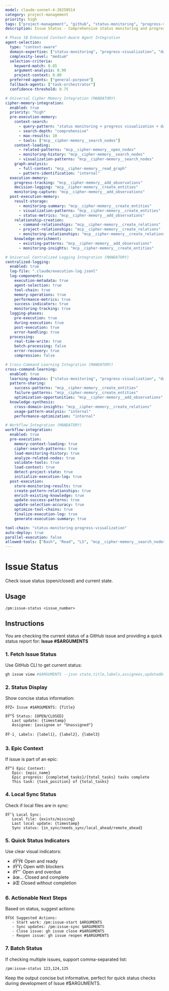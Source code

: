 ```yaml
---
model: claude-sonnet-4-20250514
category: project-management
priority: high
tags: ["project-management", "github", "status-monitoring", "progress-visualization"]
description: Issue Status - Comprehensive status monitoring and progress visualization

# Phase 1B Enhanced Context-Aware Agent Integration
agent-selection:
  type: "context-aware"
  domain-expertise: ["status-monitoring", "progress-visualization", "data-presentation"]
  complexity-level: "medium"
  selection-criteria:
    keyword-match: 0.85
    argument-analysis: 0.90
    project-context: 0.80
  preferred-agents: ["general-purpose"]
  fallback-agents: ["task-orchestrator"]
  confidence-threshold: 0.75

# Universal Cipher Memory Integration (MANDATORY)
cipher-memory-integration:
  enabled: true
  priority: "high"
  pre-execution-memory:
    context-search:
      - query-pattern: "status monitoring + progress visualization + data presentation"
      - search-depth: "comprehensive"
      - max-results: 10
      - tools: ["mcp__cipher-memory__search_nodes"]
    context-loading:
      - related-patterns: "mcp__cipher-memory__open_nodes"
      - monitoring-history: "mcp__cipher-memory__search_nodes"
      - visualization-patterns: "mcp__cipher-memory__search_nodes"
    graph-analysis:
      - full-context: "mcp__cipher-memory__read_graph"
      - pattern-identification: "internal"
  execution-memory:
    progress-tracking: "mcp__cipher-memory__add_observations"
    decision-logging: "mcp__cipher-memory__create_entities"
    monitoring-capture: "mcp__cipher-memory__add_observations"
  post-execution-memory:
    result-storage:
      - monitoring-summary: "mcp__cipher-memory__create_entities"
      - visualization-patterns: "mcp__cipher-memory__create_entities"
      - status-metrics: "mcp__cipher-memory__add_observations"
    relationship-creation:
      - command-relationships: "mcp__cipher-memory__create_relations"
      - project-relationships: "mcp__cipher-memory__create_relations"
      - monitoring-relationships: "mcp__cipher-memory__create_relations"
    knowledge-enrichment:
      - existing-patterns: "mcp__cipher-memory__add_observations"
      - monitoring-insights: "mcp__cipher-memory__create_entities"

# Universal Centralized Logging Integration (MANDATORY)
centralized-logging:
  enabled: true
  log-file: ".claude/execution-log.jsonl"
  log-components:
    execution-metadata: true
    agent-selection: true
    tool-chain: true
    memory-operations: true
    performance-metrics: true
    success-indicators: true
    monitoring-tracking: true
  logging-phases:
    pre-execution: true
    during-execution: true
    post-execution: true
    error-handling: true
  processing:
    real-time-write: true
    batch-processing: false
    error-recovery: true
    compression: false

# Cross-Command Learning Integration (MANDATORY)
cross-command-learning:
  enabled: true
  learning-domains: ["status-monitoring", "progress-visualization", "data-presentation"]
  pattern-sharing:
    success-patterns: "mcp__cipher-memory__create_entities"
    failure-patterns: "mcp__cipher-memory__create_entities"
    optimization-opportunities: "mcp__cipher-memory__add_observations"
  knowledge-synthesis:
    cross-domain-insights: "mcp__cipher-memory__create_relations"
    usage-pattern-analysis: "internal"
    performance-optimization: "internal"

# Workflow Integration (MANDATORY)
workflow-integration:
  enabled: true
  pre-execution:
    memory-context-loading: true
    cipher-search-patterns: true
    load-monitoring-history: true
    analyze-related-nodes: true
    validate-tools: true
    load-context: true
    detect-project-state: true
    initialize-execution-log: true
  post-execution:
    store-monitoring-results: true
    create-pattern-relationships: true
    enrich-existing-knowledge: true
    update-success-patterns: true
    update-selection-accuracy: true
    optimize-tool-chains: true
    finalize-execution-log: true
    generate-execution-summary: true

tool-chain: "status-monitoring-progress-visualization"
auto-deploy: true
parallel-execution: false
allowed-tools: ["Bash", "Read", "LS", "mcp__cipher-memory__search_nodes", "mcp__cipher-memory__open_nodes", "mcp__cipher-memory__create_entities", "mcp__cipher-memory__create_relations", "mcp__cipher-memory__add_observations", "mcp__cipher-memory__read_graph"]
---
```


# Issue Status

Check issue status (open/closed) and current state.

## Usage
```
/pm:issue-status <issue_number>
```

## Instructions

You are checking the current status of a GitHub issue and providing a quick status report for: **Issue #$ARGUMENTS**

### 1. Fetch Issue Status
Use GitHub CLI to get current status:
```bash
gh issue view #$ARGUMENTS --json state,title,labels,assignees,updatedAt
```

### 2. Status Display
Show concise status information:
```
ðŸŽ« Issue #$ARGUMENTS: {Title}
   
ðŸ“Š Status: {OPEN/CLOSED}
   Last update: {timestamp}
   Assignee: {assignee or "Unassigned"}
   
ðŸ·ï¸ Labels: {label1}, {label2}, {label3}
```

### 3. Epic Context
If issue is part of an epic:
```
ðŸ“š Epic Context:
   Epic: {epic_name}
   Epic progress: {completed_tasks}/{total_tasks} tasks complete
   This task: {task_position} of {total_tasks}
```

### 4. Local Sync Status
Check if local files are in sync:
```
ðŸ’¾ Local Sync:
   Local file: {exists/missing}
   Last local update: {timestamp}
   Sync status: {in_sync/needs_sync/local_ahead/remote_ahead}
```

### 5. Quick Status Indicators
Use clear visual indicators:
- ðŸŸ¢ Open and ready
- ðŸŸ¡ Open with blockers  
- ðŸ”´ Open and overdue
- âœ… Closed and complete
- âŒ Closed without completion

### 6. Actionable Next Steps
Based on status, suggest actions:
```
ðŸš€ Suggested Actions:
   - Start work: /pm:issue-start $ARGUMENTS
   - Sync updates: /pm:issue-sync $ARGUMENTS
   - Close issue: gh issue close #$ARGUMENTS
   - Reopen issue: gh issue reopen #$ARGUMENTS
```

### 7. Batch Status
If checking multiple issues, support comma-separated list:
```
/pm:issue-status 123,124,125
```

Keep the output concise but informative, perfect for quick status checks during development of Issue #$ARGUMENTS.



